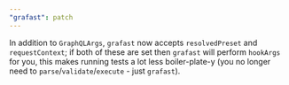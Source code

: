 ```yaml
---
"grafast": patch
---
```


In addition to `GraphQLArgs`, `grafast` now accepts `resolvedPreset` and
`requestContext`; if both of these are set then `grafast` will perform
`hookArgs` for you, this makes running tests a lot less boiler-plate-y (you no
longer need to `parse`/`validate`/`execute` - just `grafast`).
